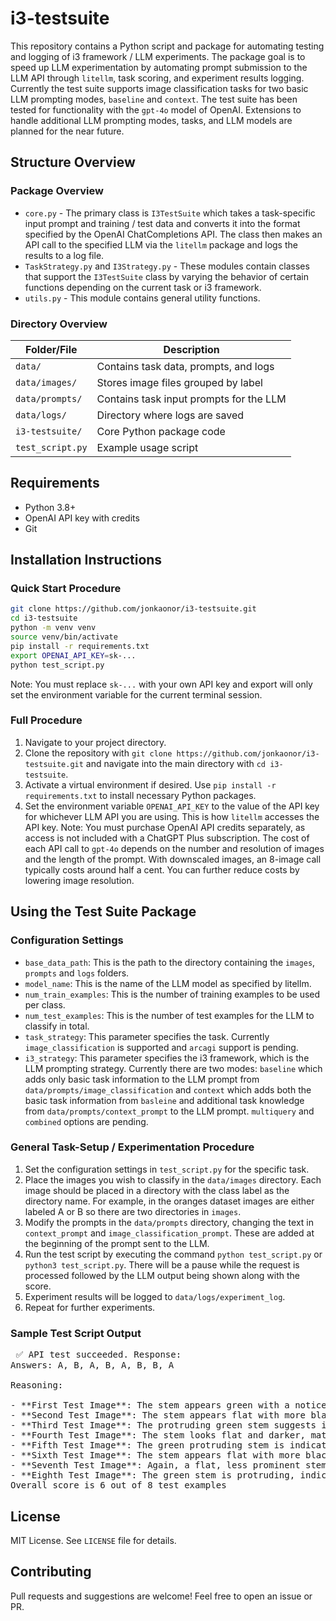 # i3-testsuite

This repository contains a Python script and package for automating testing and logging of i3 framework / LLM experiments. The package goal is to speed up LLM experimentation by automating prompt submission to the LLM API through `litellm`, task scoring, and experiment results logging. Currently the test suite supports image classification tasks for two basic LLM prompting modes, `baseline` and `context`. The test suite has been tested for functionality with the `gpt-4o` model of OpenAI. Extensions to handle additional LLM prompting modes, tasks, and LLM models are planned for the near future. 

## Structure Overview
### Package Overview
- `core.py` - The primary class is `I3TestSuite` which takes a task-specific input prompt and training / test data and converts it into the format specified by the OpenAI ChatCompletions API. The class then makes an API call to the specified LLM via the `litellm` package and logs the results to a log file.  
- `TaskStrategy.py` and `I3Strategy.py` - These modules contain classes that support the `I3TestSuite` class by varying the behavior of certain functions depending on the current task or i3 framework.
- `utils.py` - This module contains general utility functions. 

### Directory Overview
| Folder/File      | Description                             |
| ---------------- | --------------------------------------- |
| `data/`          | Contains task data, prompts, and logs   |
| `data/images/`   | Stores image files grouped by label     |
| `data/prompts/`  | Contains task input prompts for the LLM |
| `data/logs/`     | Directory where logs are saved          |
| `i3-testsuite/`  | Core Python package code                |
| `test_script.py` | Example usage script                    |


## Requirements
- Python 3.8+
- OpenAI API key with credits
- Git

## Installation Instructions
### Quick Start Procedure
```bash
git clone https://github.com/jonkaonor/i3-testsuite.git
cd i3-testsuite
python -m venv venv
source venv/bin/activate
pip install -r requirements.txt
export OPENAI_API_KEY=sk-...
python test_script.py
```
Note: You must replace `sk-...` with your own API key and export will only set the environment variable for the current terminal session. 

### Full Procedure
1. Navigate to your project directory.
2. Clone the repository with `git clone https://github.com/jonkaonor/i3-testsuite.git` and navigate into the main directory with `cd i3-testsuite`.
3. Activate a virtual environment if desired. Use `pip install -r requirements.txt` to install necessary Python packages.
4. Set the environment variable `OPENAI_API_KEY` to the value of the API key for whichever LLM API you are using. This is how `litellm` accesses the API key. Note: You must purchase OpenAI API credits separately, as access is not included with a ChatGPT Plus subscription. The cost of each API call to `gpt-4o` depends on the number and resolution of images and the length of the prompt. With downscaled images, an 8-image call typically costs around half a cent. You can further reduce costs by lowering image resolution.

## Using the Test Suite Package

### Configuration Settings 
- `base_data_path`: This is the path to the directory containing the `images`, `prompts` and `logs` folders.
- `model_name`: This is the name of the LLM model as specified by litellm.
- `num_train_examples`: This is the number of training examples to be used per class.
- `num_test_examples`: This is the number of test examples for the LLM to classify in total. 
- `task_strategy`: This parameter specifies the task. Currently `image_classification` is supported and `arcagi` support is pending.
- `i3_strategy`: This parameter specifies the i3 framework, which is the LLM prompting strategy. Currently there are two modes: `baseline` which adds only basic task information to the LLM prompt from `data/prompts/image_classification` and `context` which adds both the basic task information from `basleine` and additional task knowledge from `data/prompts/context_prompt` to the LLM prompt. `multiquery` and `combined` options are pending. 

### General Task-Setup / Experimentation Procedure
1. Set the configuration settings in `test_script.py` for the specific task.
2. Place the images you wish to classify in the `data/images` directory. Each image should be placed in a directory with the class label as the directory name. For example, in the oranges dataset images are either labeled A or B so there are two directories in `images`. 
3. Modify the prompts in the `data/prompts` directory, changing the text in `context_prompt` and `image_classification_prompt`. These are added at the beginning of the prompt sent to the LLM. 
4. Run the test script by executing the command `python test_script.py` or `python3 test_script.py`. There will be a pause while the request is processed followed by the LLM output being shown along with the score. 
5. Experiment results will be logged to `data/logs/experiment_log`.
6. Repeat for further experiments.

### Sample Test Script Output
<pre> ✅ API test succeeded. Response:
Answers: A, B, A, B, A, B, B, A

Reasoning: 

- **First Test Image**: The stem appears green with a noticeable protrusion, matching the characteristics of orange A.
- **Second Test Image**: The stem appears flat with more black, resembling orange B.
- **Third Test Image**: The protruding green stem suggests it is orange A.
- **Fourth Test Image**: The stem looks flat and darker, matching orange B.
- **Fifth Test Image**: The green protruding stem is indicative of orange A.
- **Sixth Test Image**: The stem appears flat with more black, similar to orange B.
- **Seventh Test Image**: Again, a flat, less prominent stem points to orange B.
- **Eighth Test Image**: The green stem is protruding, indicating it is orange A.
Overall score is 6 out of 8 test examples
</pre>

## License
MIT License. See `LICENSE` file for details.

## Contributing
Pull requests and suggestions are welcome! Feel free to open an issue or PR.



